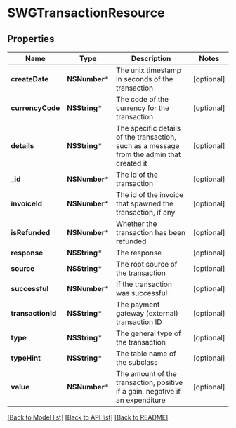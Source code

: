 # SWGTransactionResource

## Properties
Name | Type | Description | Notes
------------ | ------------- | ------------- | -------------
**createDate** | **NSNumber*** | The unix timestamp in seconds of the transaction | [optional] 
**currencyCode** | **NSString*** | The code of the currency for the transaction | [optional] 
**details** | **NSString*** | The specific details of the transaction, such as a message from the admin that created it | [optional] 
**_id** | **NSNumber*** | The id of the transaction | [optional] 
**invoiceId** | **NSNumber*** | The id of the invoice that spawned the transaction, if any | [optional] 
**isRefunded** | **NSNumber*** | Whether the transaction has been refunded | [optional] 
**response** | **NSString*** | The response | [optional] 
**source** | **NSString*** | The root source of the transaction | [optional] 
**successful** | **NSNumber*** | If the transaction was successful | [optional] 
**transactionId** | **NSString*** | The payment gateway (external) transaction ID | [optional] 
**type** | **NSString*** | The general type of the transaction | [optional] 
**typeHint** | **NSString*** | The table name of the subclass | [optional] 
**value** | **NSNumber*** | The amount of the transaction, positive if a gain, negative if an expenditure | [optional] 

[[Back to Model list]](../README.md#documentation-for-models) [[Back to API list]](../README.md#documentation-for-api-endpoints) [[Back to README]](../README.md)


